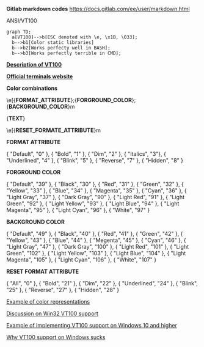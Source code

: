 **Gitlab markdown codes**
https://docs.gitlab.com/ee/user/markdown.html

ANSI/VT100


```mermaid
graph TD;
  a[VT100]-->b[ESC denoted with \e, \x1B, \033];
  b-->b1[Color static libraries]
  b-->b2[Works perfecty well in BASH];
  b-->b3[Works perfectly terrible in CMD];
```
[**Description of VT100**](https://misc.flogisoft.com/bash/tip_colors_and_formatting)

[**Official terminals website**](https://vt100.net)

**Color combinations**
>>>
\e[{**FORMAT_ATTRIBUTE**};{**FORGROUND_COLOR**};{**BACKGROUND_COLOR**}m

{**TEXT**}

\e[{**RESET_FORMATE_ATTRIBUTE**}m
>>>

**FORMAT ATTRIBUTE**
>>>
 { "Default", "0" },
 { "Bold", "1" },
 { "Dim", "2" },
 { "Italics", "3"},
 { "Underlined", "4" },
 { "Blink", "5" },
 { "Reverse", "7" },
 { "Hidden", "8" }
>>>
**FORGROUND COLOR**
>>>
 { "Default", "39" },
 { "Black", "30" },
 { "Red", "31" },
 { "Green", "32" },
 { "Yellow", "33" },
 { "Blue", "34" },
 { "Magenta", "35" },
 { "Cyan", "36" },
 { "Light Gray", "37" },
 { "Dark Gray", "90" },
 { "Light Red", "91" },
 { "Light Green", "92" },
 { "Light Yellow", "93" },
 { "Light Blue", "94" },
 { "Light Magenta", "95" },
 { "Light Cyan", "96" },
 { "White", "97" }
>>>
**BACKGROUND COLOR**
>>>
 { "Default", "49" },
 { "Black", "40" },
 { "Red", "41" },
 { "Green", "42" },
 { "Yellow", "43" },
 { "Blue", "44" },
 { "Megenta", "45" },
 { "Cyan", "46" },
 { "Light Gray", "47" },
 { "Dark Gray", "100" },
 { "Light Red", "101" },
 { "Light Green", "102" },
 { "Light Yellow", "103" },
 { "Light Blue", "104" },
 { "Light Magenta", "105" },
 { "Light Cyan", "106" },
 { "White", "107" }
>>>
**RESET FORMAT ATTRIBUTE**
>>>
 { "All", "0" },
 { "Bold", "21" },
 { "Dim", "22" },
 { "Underlined", "24" },
 { "Blink", "25" },
 { "Reverse", "27" },
 { "Hidden", "28" }
>>>
[Example of color representations](https://gist.github.com/Prakasaka/219fe5695beeb4d6311583e79933a009)

[Discussion on Win32 VT100 support](https://stackoverflow.com/questions/16755142/how-to-make-win32-console-recognize-ansi-vt100-escape-sequences)

[Example of implementing VT100 support on Windows 10 and higher](https://solarianprogrammer.com/2019/04/08/c-programming-ansi-escape-codes-windows-macos-linux-terminals/)

[Why VT100 support on Windows sucks](https://stackoverflow.com/questions/51680709/colored-text-output-in-powershell-console-using-ansi-vt100-codes)
